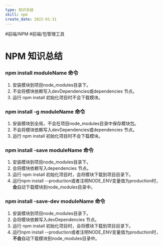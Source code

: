 ```yaml
---
type: 知识总结
skill: npm
create_date: 2022-01-31
---
```


#前端/NPM #前端/包管理工具

# NPM 知识总结

### **npm install moduleName 命令**

1.  安装模块到项目node_modules目录下。
2.  不会将模块依赖写入devDependencies或dependencies 节点。
3.  运行 npm install 初始化项目时不会下载模块。

### **npm install -g moduleName 命令**

1.  安装模块到全局，不会在项目node_modules目录中保存模块包。
2.  不会将模块依赖写入devDependencies或dependencies 节点。
3.  运行 npm install 初始化项目时不会下载模块。

### **npm install -save moduleName 命令**

1.  安装模块到项目node_modules目录下。
2.  会将模块依赖写入dependencies 节点。
3.  运行 npm install 初始化项目时，会将模块下载到项目目录下。
4.  运行npm install --production或者注明NODE_ENV变量值为production时，**会**自动下载模块到node_modules目录中。

### **npm install -save-dev moduleName 命令**

1.  安装模块到项目node_modules目录下。
2.  会将模块依赖写入devDependencies 节点。
3.  运行 npm install 初始化项目时，会将模块下载到项目目录下。
4.  运行npm install --production或者注明NODE_ENV变量值为production时，**不会**自动下载模块到node_modules目录中。